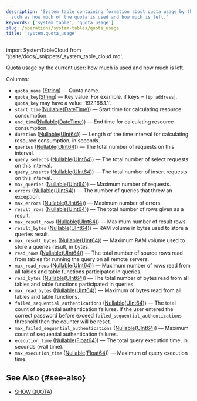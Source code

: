 ```yaml
---
description: 'System table containing formation about quota usage by the current user
  such as how much of the quota is used and how much is left.'
keywords: ['system table', 'quota_usage']
slug: /operations/system-tables/quota_usage
title: 'system.quota_usage'
---
```


import SystemTableCloud from '@site/docs/_snippets/_system_table_cloud.md';

<SystemTableCloud/>

Quota usage by the current user: how much is used and how much is left.

Columns:

- `quota_name` ([String](../../sql-reference/data-types/string.md)) — Quota name.
- `quota_key`([String](../../sql-reference/data-types/string.md)) — Key value. For example, if keys = \[`ip address`\], `quota_key` may have a value '192.168.1.1'.
- `start_time`([Nullable](../../sql-reference/data-types/nullable.md)([DateTime](../../sql-reference/data-types/datetime.md))) — Start time for calculating resource consumption.
- `end_time`([Nullable](../../sql-reference/data-types/nullable.md)([DateTime](../../sql-reference/data-types/datetime.md))) — End time for calculating resource consumption.
- `duration` ([Nullable](../../sql-reference/data-types/nullable.md)([UInt64](../../sql-reference/data-types/int-uint.md))) — Length of the time interval for calculating resource consumption, in seconds.
- `queries` ([Nullable](../../sql-reference/data-types/nullable.md)([UInt64](../../sql-reference/data-types/int-uint.md))) — The total number of requests on this interval.
- `query_selects` ([Nullable](../../sql-reference/data-types/nullable.md)([UInt64](../../sql-reference/data-types/int-uint.md))) — The total number of select requests on this interval.
- `query_inserts` ([Nullable](../../sql-reference/data-types/nullable.md)([UInt64](../../sql-reference/data-types/int-uint.md))) — The total number of insert requests on this interval.
- `max_queries` ([Nullable](../../sql-reference/data-types/nullable.md)([UInt64](../../sql-reference/data-types/int-uint.md))) — Maximum number of requests.
- `errors` ([Nullable](../../sql-reference/data-types/nullable.md)([UInt64](../../sql-reference/data-types/int-uint.md))) — The number of queries that threw an exception.
- `max_errors` ([Nullable](../../sql-reference/data-types/nullable.md)([UInt64](../../sql-reference/data-types/int-uint.md))) — Maximum number of errors.
- `result_rows` ([Nullable](../../sql-reference/data-types/nullable.md)([UInt64](../../sql-reference/data-types/int-uint.md))) — The total number of rows given as a result.
- `max_result_rows` ([Nullable](../../sql-reference/data-types/nullable.md)([UInt64](../../sql-reference/data-types/int-uint.md))) — Maximum number of result rows.
- `result_bytes` ([Nullable](../../sql-reference/data-types/nullable.md)([UInt64](../../sql-reference/data-types/int-uint.md))) — RAM volume in bytes used to store a queries result.
- `max_result_bytes` ([Nullable](../../sql-reference/data-types/nullable.md)([UInt64](../../sql-reference/data-types/int-uint.md))) — Maximum RAM volume used to store a queries result, in bytes.
- `read_rows` ([Nullable](../../sql-reference/data-types/nullable.md)([UInt64](../../sql-reference/data-types/int-uint.md))) — The total number of source rows read from tables for running the query on all remote servers.
- `max_read_rows` ([Nullable](../../sql-reference/data-types/nullable.md)([UInt64](../../sql-reference/data-types/int-uint.md))) — Maximum number of rows read from all tables and table functions participated in queries.
- `read_bytes` ([Nullable](../../sql-reference/data-types/nullable.md)([UInt64](../../sql-reference/data-types/int-uint.md))) — The total number of bytes read from all tables and table functions participated in queries.
- `max_read_bytes` ([Nullable](../../sql-reference/data-types/nullable.md)([UInt64](../../sql-reference/data-types/int-uint.md))) — Maximum of bytes read from all tables and table functions.
- `failed_sequential_authentications` ([Nullable](../../sql-reference/data-types/nullable.md)([UInt64](../../sql-reference/data-types/float.md))) — The total count of sequential authentication failures. If the user entered the correct password before exceed `failed_sequential_authentications` threshold then the counter will be reset.
- `max_failed_sequential_authentications` ([Nullable](../../sql-reference/data-types/nullable.md)([UInt64](../../sql-reference/data-types/float.md))) — Maximum count of sequential authentication failures.
- `execution_time` ([Nullable](../../sql-reference/data-types/nullable.md)([Float64](../../sql-reference/data-types/float.md))) — The total query execution time, in seconds (wall time).
- `max_execution_time` ([Nullable](../../sql-reference/data-types/nullable.md)([Float64](../../sql-reference/data-types/float.md))) — Maximum of query execution time.

## See Also {#see-also}

- [SHOW QUOTA](/sql-reference/statements/show#show-quota))
